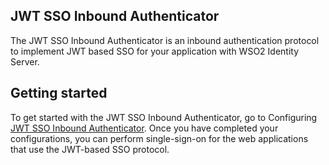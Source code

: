 ## JWT SSO Inbound Authenticator
The JWT SSO Inbound Authenticator is an inbound authentication protocol to implement JWT based SSO for your application 
with WSO2 Identity Server.

## Getting started
To get started with the JWT SSO Inbound Authenticator, go to Configuring [JWT SSO Inbound Authenticator](config.md).
Once you have completed your configurations, you can perform single-sign-on for the web applications that use the
JWT-based SSO protocol.